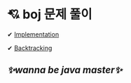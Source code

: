 # 💘 boj 문제 풀이

✔ [Implementation](https://github.com/jylees2/Algorithm/tree/main/boj/implementation)

✔ [Backtracking](https://github.com/jylees2/Algorithm/tree/main/boj/backtracking)

## _✨wanna be java master✨_
